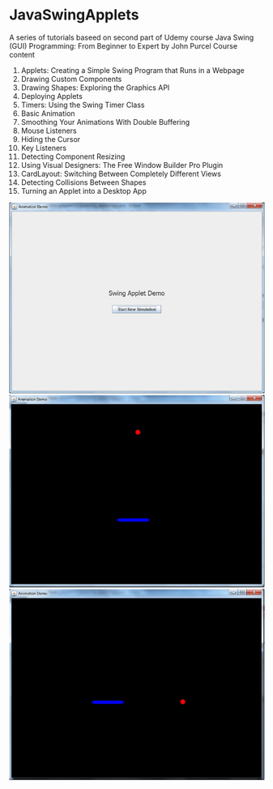 # JavaSwingApplets
A series of tutorials baseed on second part of Udemy course Java Swing (GUI) Programming: From Beginner to Expert by John Purcel
Course content


1. Applets: Creating a Simple Swing Program that Runs in a Webpage
2. Drawing Custom Components
3. Drawing Shapes: Exploring the Graphics API
4. Deploying Applets
5. Timers: Using the Swing Timer Class
6. Basic Animation
7. Smoothing Your Animations With Double Buffering
8. Mouse Listeners
9. Hiding the Cursor
10. Key Listeners
11. Detecting Component Resizing
12. Using Visual Designers: The Free Window Builder Pro Plugin
13. CardLayout: Switching Between Completely Different Views
14. Detecting Collisions Between Shapes
15. Turning an Applet into a Desktop App

![ScreenShot](/screenshots/swingApplet1.jpg)
![ScreenShot](/screenshots/swingApplet2.jpg)
![ScreenShot](/screenshots/swingApplet3.jpg)
